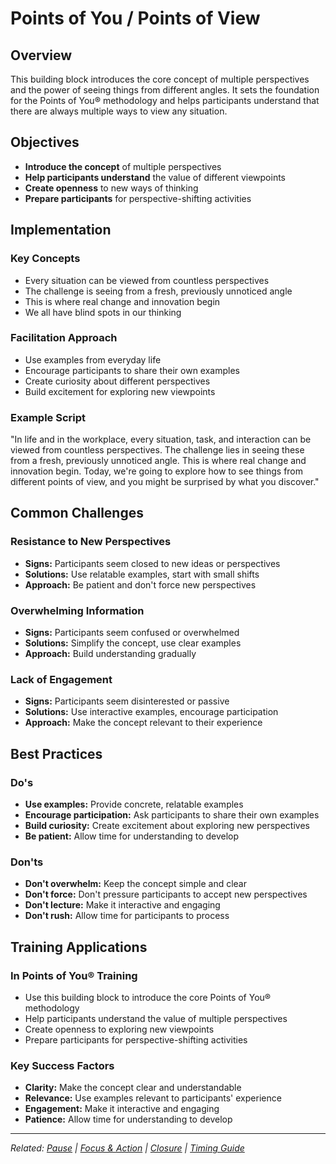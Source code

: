 # Points of You / Points of View

## Overview

This building block introduces the core concept of multiple perspectives and the power of seeing things from different angles. It sets the foundation for the Points of You® methodology and helps participants understand that there are always multiple ways to view any situation.

## Objectives

- **Introduce the concept** of multiple perspectives
- **Help participants understand** the value of different viewpoints
- **Create openness** to new ways of thinking
- **Prepare participants** for perspective-shifting activities

## Implementation

### Key Concepts
- Every situation can be viewed from countless perspectives
- The challenge is seeing from a fresh, previously unnoticed angle
- This is where real change and innovation begin
- We all have blind spots in our thinking

### Facilitation Approach
- Use examples from everyday life
- Encourage participants to share their own examples
- Create curiosity about different perspectives
- Build excitement for exploring new viewpoints

### Example Script
"In life and in the workplace, every situation, task, and interaction can be viewed from countless perspectives. The challenge lies in seeing these from a fresh, previously unnoticed angle. This is where real change and innovation begin. Today, we're going to explore how to see things from different points of view, and you might be surprised by what you discover."

## Common Challenges

### Resistance to New Perspectives
- **Signs:** Participants seem closed to new ideas or perspectives
- **Solutions:** Use relatable examples, start with small shifts
- **Approach:** Be patient and don't force new perspectives

### Overwhelming Information
- **Signs:** Participants seem confused or overwhelmed
- **Solutions:** Simplify the concept, use clear examples
- **Approach:** Build understanding gradually

### Lack of Engagement
- **Signs:** Participants seem disinterested or passive
- **Solutions:** Use interactive examples, encourage participation
- **Approach:** Make the concept relevant to their experience

## Best Practices

### Do's
- **Use examples:** Provide concrete, relatable examples
- **Encourage participation:** Ask participants to share their own examples
- **Build curiosity:** Create excitement about exploring new perspectives
- **Be patient:** Allow time for understanding to develop

### Don'ts
- **Don't overwhelm:** Keep the concept simple and clear
- **Don't force:** Don't pressure participants to accept new perspectives
- **Don't lecture:** Make it interactive and engaging
- **Don't rush:** Allow time for participants to process

## Training Applications

### In Points of You® Training
- Use this building block to introduce the core Points of You® methodology
- Help participants understand the value of multiple perspectives
- Create openness to exploring new viewpoints
- Prepare participants for perspective-shifting activities

### Key Success Factors
- **Clarity:** Make the concept clear and understandable
- **Relevance:** Use examples relevant to participants' experience
- **Engagement:** Make it interactive and engaging
- **Patience:** Allow time for understanding to develop

---

*Related: [Pause](pause.md) | [Focus & Action](focus-action.md) | [Closure](closure.md) | [Timing Guide](timing-guide.md)*
